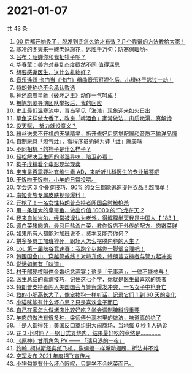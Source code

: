 # 2021-01-07

共 43 条

<!-- BEGIN -->
<!-- 最后更新时间 Thu Jan 07 2021 23:13:09 GMT+0800 (CST) -->

1. [00
   后都开始秃了，脱发到底怎么治才有效？几个靠谱的方法教给大家！](https://www.zhihu.com/zvideo/1330590303602765824)
2. [寒冷的冬天来一碗老妈蹄花，远胜千万句：防寒保暖哟~](https://www.zhihu.com/zvideo/1330566227622912000)
3. [吕布：貂蝉你和我扯犊子呢？](https://www.zhihu.com/zvideo/1330527926026903552)
4. [华春莹：美方对暴乱态度截然不同 值得深思](https://www.zhihu.com/zvideo/1330562281508294656)
5. [想要感谢医生，送什么礼物好？](https://www.zhihu.com/zvideo/1330443619891458048)
6. [音乐涂鸦
   卡门当《卡门》组曲音乐可视化后，小绿终于逃过一劫！](https://www.zhihu.com/zvideo/1329472848683868160)
7. [特朗普称绝不会承认败选](https://www.zhihu.com/zvideo/1330448669712138240)
8. [神还原周星驰《破坏之王》动作一气呵成！](https://www.zhihu.com/zvideo/1330562011567284224)
9. [被陈凯歌导演团队举报后，我的回应](https://www.zhihu.com/zvideo/1330321234546728960)
10. [史上最低温寒流中，青岛罕见「海浩」现象迎来如火日出](https://www.zhihu.com/zvideo/1330547760073232384)
11. [草鱼这样做太香了，改良「啤酒鱼」家常做法，肉质嫩滑，真解馋](https://www.zhihu.com/zvideo/1330079880814452736)
12. [没天赋， 努力就没意义？](https://www.zhihu.com/zvideo/1330454915802288128)
13. [粉丝送来不开机的天猫精灵，拆开修好后感觉配置和音质不输洋品牌](https://www.zhihu.com/zvideo/1330616045171126272)
14. [自制玩具「燃气灶」，看程序员奶爸为娃「灶」就美味](https://www.zhihu.com/zvideo/1330559751869517824)
15. [不同相机下的狗子是什么样子？](https://www.zhihu.com/zvideo/1329708937667670017)
16. [轻松解决卫生间的潮湿异味，暗卫必看！](https://www.zhihu.com/zvideo/1330469929851174912)
17. [狗子成精看个电影现学现卖](https://www.zhihu.com/zvideo/1330196266567618560)
18. [宝宝是否需要补充维生素
    AD，来听听儿科医生的专业解答吧](https://www.zhihu.com/zvideo/1329768645262663680)
19. [干饭啦干饭啦，小羊的日常投喂。](https://www.zhihu.com/zvideo/1330241833008820224)
20. [学会这 3 个叠穿技巧，90%
    的女生都能迅速提升衣品！超简单！](https://www.zhihu.com/zvideo/1330179377515339776)
21. [虞姬贵族专属皮肤视频爆料！](https://www.zhihu.com/zvideo/1330224812502462464)
22. [开枪了！一名女性特朗普支持者闯国会时被枪杀](https://www.zhihu.com/zvideo/1330452870852517888)
23. [用一条超大的皇带鱼，做出价值 10000 的“飞龙在天
    2](https://www.zhihu.com/zvideo/1329575604514668544)
24. [我来自帕米尔，经常被误认为老外，得解释半天我是中国人【 183
    】](https://www.zhihu.com/zvideo/1329443573108699136)
25. [调白菜猪肉馅，最忌用盐杀白菜，教你饭店不外传的配方，肉嫩菜鲜](https://www.zhihu.com/zvideo/1328451716816232448)
26. [如果所有人都能对加班说不，资本又能奈你何？](https://www.zhihu.com/zvideo/1330224453008482304)
27. [拼多多员工加班猝死，职场人怎么摆脱内卷的人生？](https://www.zhihu.com/zvideo/1329588933039140864)
28. [LoL
    第一届峡谷竞速赛：我跑个步踹你一脚很合理吧！](https://www.zhihu.com/zvideo/1329593507980976128)
29. [包围国会山、穿越警戒线！对峙升级，特朗普支持者与警方起冲突](https://www.zhihu.com/zvideo/1330420822616686592)
30. [说话如何有「味道」](https://www.zhihu.com/zvideo/1329889460725891072)
31. [村干部硬核叫停金婚纪念酒宴：这是「无事酒」，一律不能参与！](https://www.zhihu.com/zvideo/1330211544307634176)
32. [医生总结的看病技巧，记住这七个字，你就是医生最喜欢的患者](https://www.zhihu.com/zvideo/1330084209919524864)
33. [特朗普支持者闯入美国国会与警察爆发冲突，一名女子中枪身亡](https://www.zhihu.com/zvideo/1330426349983363072)
34. [救的小肥燕长大了，像宠物狗一样听话，记录它们 1 到 60
    天的变化](https://www.zhihu.com/zvideo/1328667342558232576)
35. [小猫咪能有什么坏心思？只是喜欢盒子而已](https://www.zhihu.com/zvideo/1329809577534259200)
36. [自己在家怎么做烤肉比较好吃？学会调制腌料很重要](https://www.zhihu.com/zvideo/1330269637712859136)
37. [羊肉的做法有很多种，梁师傅分享村里的做法，味道真的绝了](https://www.zhihu.com/zvideo/1330208462462889984)
38. [「是人都得死」美国反口罩组织大闹商场，当地每 6 秒 1
    人确诊](https://www.zhihu.com/zvideo/1329814239184809984)
39. [花 3
    小时炖了一锅日式叉烧肉，结果最好吃的竟然是.............](https://www.zhihu.com/zvideo/1329083759636316160)
40. [《原神》甘雨角色 PV —— 「璃月港的一夜」](https://www.zhihu.com/zvideo/1330143351547383808)
41. [约翰.
    柯林斯经典纸飞机，像蝙蝠一样煽动翅膀，折法并不难](https://www.zhihu.com/zvideo/1329173205844623360)
42. [空军发布 2021 年度招飞宣传片](https://www.zhihu.com/zvideo/1329885777158213632)
43. [小狗勾能有什么坏心眼呢，只是学不会吃菜而已。](https://www.zhihu.com/zvideo/1328272243060088832)

<!-- END -->
